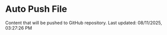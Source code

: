 # Auto Push File

Content that will be pushed to GitHub repository.
Last updated: 08/11/2025, 03:27:26 PM